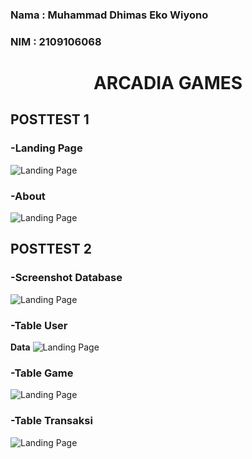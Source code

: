 ### Nama : Muhammad Dhimas Eko Wiyono
### NIM  : 2109106068


<h1 align="center">ARCADIA GAMES</h1>

## **POSTTEST 1**

### -Landing Page
![Landing Page](https://drive.google.com/uc?export=view&id=19ixEJYNXrw0ixAgCzulALT1USTO89h3P)

### -About
![Landing Page](https://drive.google.com/uc?export=view&id=18lgDbD2AQ7nj0TfPxbzGKzfBzhWcGmQV)

## **POSTTEST 2**

### -Screenshot Database
![Landing Page](https://drive.google.com/uc?export=view&id=1TlgG0xdwAjCrmh1JNwBUAfb_EL86B_4B)

### -Table User
**Data**
![Landing Page](https://drive.google.com/uc?export=view&id=1CqItrDcVgT8TfpceMVNcKY9cTGz_qr2q)

### -Table Game
![Landing Page](https://drive.google.com/uc?export=view&id=1BLwHqeRYXd_nx8u78b0Hue5EWWikpEns)

### -Table Transaksi
![Landing Page](https://drive.google.com/uc?export=view&id=1Qe4zuXTVMdSLuj3u71eArvb5d74vjHnw)
